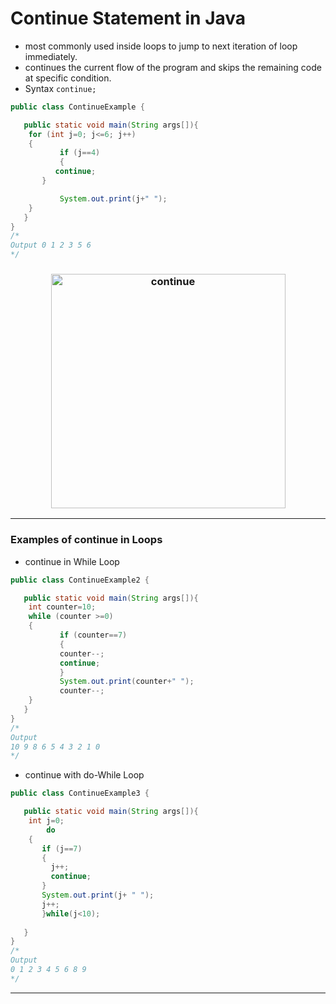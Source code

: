 # Continue Statement in Java
- most commonly used inside loops to jump to next iteration of loop immediately.
- continues the current flow of the program and skips the remaining code at specific condition.
- Syntax `continue;`
```java 
public class ContinueExample {

   public static void main(String args[]){
	for (int j=0; j<=6; j++)
	{
           if (j==4)
           {
	      continue;
	   }

           System.out.print(j+" ");
	}
   }
}
/* 
Output 0 1 2 3 5 6
*/
````
<h3 align="center">
  <img src="https://1.bp.blogspot.com/-wT_od70gfdM/WzsfRvI8fvI/AAAAAAAAH_Y/8iGNAOo97xsQP_mHeWdmkbroAgdid4FjwCLcBGAs/s1600/Continue_Statement_C.jpg" alt="continue" height="375px">
</h3>

---
### Examples of continue in Loops
- continue in While Loop
```java 
public class ContinueExample2 {

   public static void main(String args[]){
	int counter=10;
	while (counter >=0)
	{
           if (counter==7)
           {
	       counter--;
	       continue;
           }
           System.out.print(counter+" ");
           counter--;
	}
   }
}
/*
Output
10 9 8 6 5 4 3 2 1 0
*/
```
- continue with do-While Loop
```java 
public class ContinueExample3 {

   public static void main(String args[]){
	int j=0;
        do
	{
	   if (j==7)
	   {
		 j++;
		 continue;
	   }
	   System.out.print(j+ " ");
	   j++;
       }while(j<10);
		  
   }
}
/*
Output
0 1 2 3 4 5 6 8 9 
*/
```
----
